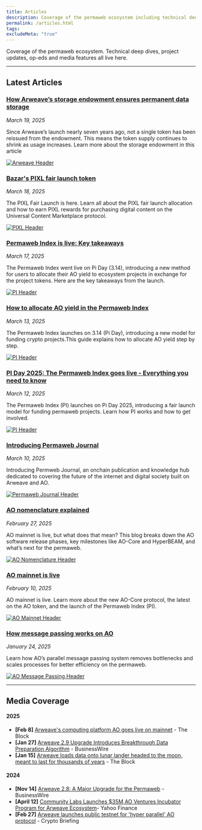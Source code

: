 ```yaml
---
title: Articles
description: Coverage of the permaweb ecosystem including technical deep dives, project updates, op-eds and media features and more.
permalink: /articles.html
tags:
excludeMeta: "true"
---
```


Coverage of the permaweb ecosystem. Technical deep dives, project updates, op-eds and media features all live here.

---

## Latest Articles

<div class="article-container">

<div class="article-text">

<h3><a href="article/storage-endowment-explained.md">How Arweave’s storage endowment ensures permanent data storage</a></h3>

<p><em>March 19, 2025</em></p>

<p>Since Arweave’s launch nearly seven years ago, not a single token has been reissued from the endowment. This means the token supply continues to shrink as usage increases. Learn more about the storage endowment in this article</p>

</div>

<a href="article/storage-endowment-explained.md" class="article-thumbnail">

<img src="/static/images/arweave-header.png" alt="Arweave Header">

</a>

</div>
<div class="article-container">

<div class="article-text">

<div class="article-container">

<div class="article-text">

<h3><a href="article/pixl-fair-launch.md">Bazar's PIXL fair launch token</a></h3>

<p><em>March 18, 2025</em></p>

<p>The PIXL Fair Launch is here. Learn all about the PIXL fair launch allocation and how to earn PIXL rewards for purchasing digital content on the Universal Content Marketplace protocol.</p>

</div>

<a href="article/pixl-fair-launch.md" class="article-thumbnail">

<img src="/static/images/pixl-header.png" alt="PIXL Header">

</a>

</div>

<div class="article-container">

<div class="article-text">

<h3><a href="article/permaweb-index-takeaways.md">Permaweb Index is live: Key takeaways</a></h3>

<p><em>March 17, 2025</em></p>

<p>The Permaweb Index went live on Pi Day (3.14), introducing a new method for users to allocate their AO yield to ecosystem projects in exchange for the project tokens. Here are the key takeaways from the launch.</p>

</div>

<a href="article/permaweb-index-takeaways.md" class="article-thumbnail">

<img src="/static/images/pi-takeaways-header.png" alt="PI Header">

</a>

</div>

<div class="article-container">

<div class="article-text">

<h3><a href="article/ao-yield.md">How to allocate AO yield in the Permaweb Index</a></h3>

<p><em>March 13, 2025</em></p>

<p>The Permaweb Index launches on 3.14 (Pi Day), introducing a new model for funding crypto projects.This guide explains how to allocate AO yield step by step.</p>

</div>

<a href="article/.md" class="article-thumbnail">

<img src="/static/images/pi-header.png" alt="PI Header">

</a>

</div>

<div class="article-container">

<div class="article-text">

<h3><a href="article/permaweb-index.md">PI Day 2025: The Permaweb Index goes live - Everything you need to know</a></h3>

<p><em>March 12, 2025</em></p>

<p>The Permaweb Index (PI) launches on Pi Day 2025, introducing a fair launch model for funding permaweb projects. Learn how PI works and how to get involved.</p>

</div>

<a href="article/permaweb-index.md" class="article-thumbnail">

<img src="/static/images/pi-header.png" alt="PI Header">

</a>

</div>

<div class="article-container">

<div class="article-text">

<h3><a href="news/introducing-permaweb-journal.md">Introducing Permaweb Journal</a></h3>

<p><em>March 10, 2025</em></p>

<p>Introducing Permweb Journal, an onchain publication and knowledge hub dedicated to covering the future of the internet and digital society built on Arweave and AO.</p>

</div>

<a href="news/introducing-permaweb-journal.md" class="article-thumbnail">

<img src="/static/og-image.png" alt="Permaweb Journal Header">

</a>

</div>

<div class="article-container">

<div class="article-text">

<h3><a href="article/ao-nomenclature.md">AO nomenclature explained</a></h3>

<p><em>February 27, 2025</em></p>

<p>AO mainnet is live, but what does that mean? This blog breaks down the AO software release phases, key milestones like AO-Core and HyperBEAM, and what’s next for the permaweb.</p>

</div>

<a href="article/ao-nomenclature.md" class="article-thumbnail">

<img src="/static/images/ao-nomenclature-header.png" alt="AO Nomenclature Header">

</a>

</div>

<div class="article-container">

<div class="article-text">

<h3><a href="article/ao-mainnet-live.md">AO mainnet is live</a></h3>

<p><em>February 10, 2025</em></p>

<p>AO mainnet is live. Learn more about the new AO-Core protocol, the latest on the AO token, and the launch of the Permaweb Index (PI).</p>

</div>

<a href="article/ao-mainnet-live.md" class="article-thumbnail">

<img src="/static/images/ao-mainnet-header.webp" alt="AO Mainnet Header">

</a>

</div>

<div class="article-container">

<div class="article-text">

<h3><a href="article/ao-message-passing-explained.md">How message passing works on AO</a></h3>

<p><em>January 24, 2025</em></p>

<p>Learn how AO’s parallel message passing system removes bottlenecks and scales processes for better efficiency on the permaweb.</p>

</div>

<a href="article/ao-message-passing-explained.md" class="article-thumbnail">

<img src="/static/images/ao-message-passing-header.webp" alt="AO Message Passing Header">

</a>

</div>

---

## Media Coverage

#### 2025

- **[Feb 8]** [Arweave's computing platform AO goes live on mainnet](https://www.theblock.co/post/339450/arweaves-computing-platform-ao-goes-live-on-mainnet) - The Block
- **[Jan 27]** [Arweave 2.9 Upgrade Introduces Breakthrough Data Preparation Algorithm](https://www.businesswire.com/news/home/20250127112212/en/Arweave-2.9-Upgrade-Introduces-Breakthrough-Data-Preparation-Algorithm) - BusinessWire
- **[Jan 15]** [Arweave loads data onto lunar lander headed to the moon, meant to last for thousands of years](https://www.theblock.co/post/334757/arweave-lunar-lander) - The Block

#### 2024

- **[Nov 14]** [Arweave 2.8: A Major Upgrade for the Permaweb](https://www.businesswire.com/news/home/20241114361211/en/Arweave-2.8-A-Major-Upgrade-For-The-PermaWeb) - BusinessWire
- **[April 12]** [Community Labs Launches $35M AO Ventures Incubator Program for Arweave Ecosystem](https://finance.yahoo.com/news/community-labs-launches-35m-ao-064040071.html)- Yahoo Finance
- **[Feb 27]** [Arweave launches public testnet for 'hyper parallel' AO protocol](https://cryptobriefing.com/arweave-launches-public-testnet-for-hyper-parallel-ao-protocol/) - Crypto Briefing
